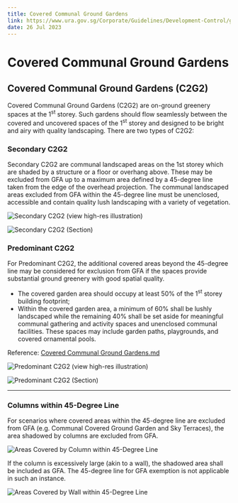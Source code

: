 ```yaml
---
title: Covered Communal Ground Gardens
link: https://www.ura.gov.sg/Corporate/Guidelines/Development-Control/gross-floor-area/GFA/CoveredCommunalGroundGardens
date: 26 Jul 2023
---
```


# Covered Communal Ground Gardens

## Covered Communal Ground Gardens (C2G2) 
Covered Communal Ground Gardens (C2G2) are on-ground greenery spaces at the 1<sup>st</sup> storey. Such gardens should flow seamlessly between the covered and uncovered spaces of the 1<sup>st</sup> storey and designed to be bright and airy with quality landscaping. There are two types of C2G2:

### Secondary C2G2
Secondary C2G2 are communal landscaped areas on the 1st storey which are shaded by a structure or a floor or overhang above. These may be excluded from GFA up to a maximum area defined by a 45-degree line taken from the edge of the overhead projection. The communal landscaped areas excluded from GFA within the 45-degree line must be unenclosed, accessible and contain quality lush landscaping with a variety of vegetation.

![Secondary C2G2 (view high-res illustration)](https://www.ura.gov.sg/-/media/Corporate/Guidelines/Development-control/GFA/GFA-14-Secondary-C2G2.jpg)

![Secondary C2G2 (Section)](https://www.ura.gov.sg/-/media/Corporate/Guidelines/Development-control/GFA/GFA-15-Secondary-C2G2-section.jpg)

### Predominant C2G2
For Predominant C2G2, the additional covered areas beyond the 45-degree line may be considered for exclusion from GFA if the spaces provide substantial ground greenery with good spatial quality.

- The covered garden area should occupy at least 50% of the 1<sup>st</sup> storey building footprint;
- Within the covered garden area, a minimum of 60% shall be lushly landscaped while the remaining 40% shall be set aside for meaningful communal gathering and activity spaces and unenclosed communal facilities. These spaces may include garden paths, playgrounds, and covered ornamental pools.

Reference: [Covered Communal Ground Gardens.md](https://www.ura.gov.sg/-/media/Corporate/Guidelines/Development-control/GFA/GFA-16-Predominant-C2G2-Plan.jpg) 

![Predominant C2G2 (view high-res illustration)](https://www.ura.gov.sg/-/media/Corporate/Guidelines/Development-control/GFA/GFA-16-Predominant-C2G2-Plan.jpg)

![Predominant C2G2 (Section)](https://www.ura.gov.sg/-/media/Corporate/Guidelines/Development-control/GFA/GFA-15B-Predominant-C2G2-section_final.jpg)

---

### Columns within 45-Degree Line
For scenarios where covered areas within the 45-degree line are excluded from GFA (e.g. Communal Covered Ground Garden and Sky Terraces), the area shadowed by columns are excluded from GFA.

![Areas Covered by Column within 45-Degree Line](https://www.ura.gov.sg/-/media/Corporate/Guidelines/Development-control/GFA/GFA-59A-Shadow-area-of-columns-within-45-degree-line_final.jpg)

If the column is excessively large (akin to a wall), the shadowed area shall be included as GFA. The 45-degree line for GFA exemption is not applicable in such an instance.

![Areas Covered by Wall within 45-Degree Line](https://www.ura.gov.sg/-/media/Corporate/Guidelines/Development-control/GFA/GFA-59B-Shadow-area-of-columns-within-45-degree-line_final.jpg)



